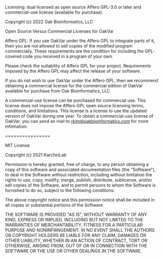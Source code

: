 
Licensing: dual licensed as open source Affero GPL-3.0 or later and commercial-use license (available for purchase).

Copyright (c) 2022 Oak Bioinformatics, LLC

Open Source Versus Commercial Licenses for OakVar

Affero GPL:
If you use OakVar under the Affero GPL to integrate parts of it, then you are not allowed to sell
copies of the modified program commercially. These requirements are the condition for including the
GPL-covered code you received in a program of your own.

Please check the suitability of Affero GPL for your project. Requirements imposed by the Affero GPL 
may affect the release of your software.

If you do not wish to use OakVar under the Affero GPL, then we recommend obtaining a commercial 
license for the commercial edition of OakVar available for purchase from Oak Bioinformatics, LLC.

A commercial-use license can be purchased for commercial use. This license does not impose the 
Affero GPL open source licensing terms, conditions, and limitations. This license is a license 
to use the updated version of OakVar during one year. To obtain a commercial-use license of OakVar, 
you can send an mail to rkim@oakbioinformatics.com for more infomation.

================

MIT License

Copyright (c) 2021 KarchinLab

Permission is hereby granted, free of charge, to any person obtaining a copy
of this software and associated documentation files (the "Software"), to deal
in the Software without restriction, including without limitation the rights
to use, copy, modify, merge, publish, distribute, sublicense, and/or sell
copies of the Software, and to permit persons to whom the Software is
furnished to do so, subject to the following conditions:

The above copyright notice and this permission notice shall be included in all
copies or substantial portions of the Software.

THE SOFTWARE IS PROVIDED "AS IS", WITHOUT WARRANTY OF ANY KIND, EXPRESS OR
IMPLIED, INCLUDING BUT NOT LIMITED TO THE WARRANTIES OF MERCHANTABILITY,
FITNESS FOR A PARTICULAR PURPOSE AND NONINFRINGEMENT. IN NO EVENT SHALL THE
AUTHORS OR COPYRIGHT HOLDERS BE LIABLE FOR ANY CLAIM, DAMAGES OR OTHER
LIABILITY, WHETHER IN AN ACTION OF CONTRACT, TORT OR OTHERWISE, ARISING FROM,
OUT OF OR IN CONNECTION WITH THE SOFTWARE OR THE USE OR OTHER DEALINGS IN THE
SOFTWARE.
